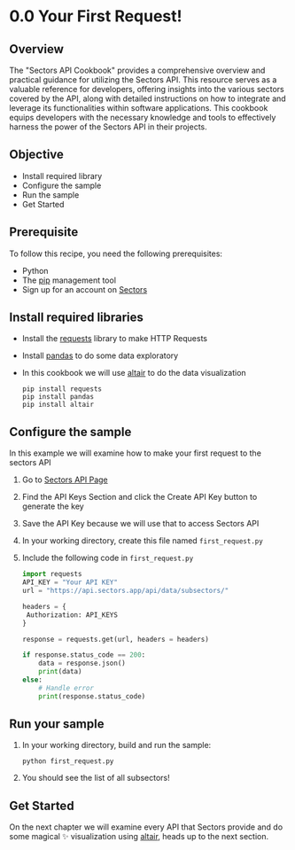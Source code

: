 # 0.0 Your First Request!

## Overview

The "Sectors API Cookbook" provides a comprehensive overview and practical guidance for utilizing the Sectors API. This resource serves as a valuable reference for developers, offering insights into the various sectors covered by the API, along with detailed instructions on how to integrate and leverage its functionalities within software applications. This cookbook equips developers with the necessary knowledge and tools to effectively harness the power of the Sectors API in their projects.

## Objective

- Install required library
- Configure the sample
- Run the sample
- Get Started

## Prerequisite

To follow this recipe, you need the following prerequisites:

- Python
- The [pip](https://pypi.org/project/pip/) management tool
- Sign up for an account on [Sectors](https://sectors.app/)

## Install required libraries

- Install the [requests](https://requests.readthedocs.io/en/latest/) library to make HTTP Requests

- Install [pandas](https://pypi.org/project/pandas/) to do some data exploratory
- In this cookbook we will use [altair](https://pypi.org/project/altair/) to do the data visualization

  ```
  pip install requests
  pip install pandas
  pip install altair
  ```

## Configure the sample

In this example we will examine how to make your first request to the sectors API

1. Go to [Sectors API Page](https://sectors.app/api)
2. Find the API Keys Section and click the Create API Key button to generate the key
3. Save the API Key because we will use that to access Sectors API
4. In your working directory, create this file named `first_request.py`
5. Include the following code in `first_request.py`

   ```python
   import requests
   API_KEY = "Your API KEY"
   url = "https://api.sectors.app/api/data/subsectors/"

   headers = {
    Authorization: API_KEYS
   }

   response = requests.get(url, headers = headers)

   if response.status_code == 200:
       data = response.json()
       print(data)
   else:
       # Handle error
       print(response.status_code)
   ```

## Run your sample

1. In your working directory, build and run the sample:

   ```
   python first_request.py
   ```

2. You should see the list of all subsectors!

## Get Started

On the next chapter we will examine every API that Sectors provide and do some magical :sparkles: visualization using [altair](<(https://pypi.org/project/altair/)>), heads up to the next section.
